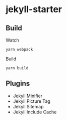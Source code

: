 # jekyll-starter

## Build

Watch
```
yarn webpack
```

Build
```
yarn build
```

## Plugins
* Jekyll Minifier
* Jekyll Picture Tag
* Jekyll Sitemap
* Jekyll Include Cache

